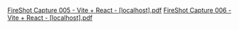 [FireShot Capture 005 - Vite + React - [localhost].pdf](https://github.com/user-attachments/files/19835347/FireShot.Capture.005.-.Vite.%2B.React.-.localhost.pdf)
[FireShot Capture 006 - Vite + React - [localhost].pdf](https://github.com/user-attachments/files/19835348/FireShot.Capture.006.-.Vite.%2B.React.-.localhost.pdf)
